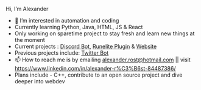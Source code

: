 Hi, I’m Alexander
- 👀 I’m interested in automation and coding
- Currently learning Python, Java, HTML, JS & React
- Only working on sparetime project to stay fresh and learn new things at the moment
- Current projects : [Discord Bot](https://github.com/alexanderrost/DiscordBot), [Runelite Plugin](https://github.com/alexanderrost/Loot-Notifier) & [Website](https://github.com/alexanderrost/Portfolio-Website)
- Previous projects include: [Twitter Bot](https://github.com/alexanderrost/Twitterbot)
- 📫 How to reach me is by emailing alexander.rost@hotmail.com || visit https://www.linkedin.com/in/alexander-r%C3%B6st-84487386/
- Plans include - C++, contribute to an open source project and dive deeper into webdev
<!---
alexanderrost/alexanderrost is a ✨ special ✨ repository because its `README.md` (this file) appears on your GitHub profile.
You can click the Preview link to take a look at your changes.
--->
